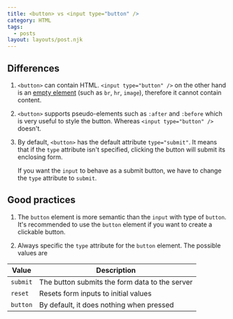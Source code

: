 ```yaml
---
title: <button> vs <input type="button" />
category: HTML
tags:
  - posts
layout: layouts/post.njk
---
```


## Differences

1. `<button>` can contain HTML. `<input type="button" />` on the other hand is an [empty element](https://developer.mozilla.org/en-US/docs/Glossary/Empty_element) (such as `br`, `hr`, `image`), therefore it cannot contain   content.

2. `<button>` supports pseudo-elements such as `:after` and `:before` which is very useful to style the button. Whereas `<input type="button" />` doesn't.

3. By default, `<button>` has the default attribute `type="submit"`. It means that if the `type` attribute isn't specified, clicking the button will submit its enclosing form.

    If you want the `input` to behave as a submit button, we have to change the `type` attribute to `submit`.

## Good practices

1. The `button` element is more semantic than the `input` with type of `button`. It's recommended to use the `button` element if you want to create a clickable button.

2. Always specific the `type` attribute for the `button` element. The possible values are

| Value     | Description                                       |
|-----------|---------------------------------------------------|
| `submit`  | The button submits the form data to the server    |
| `reset`   | Resets form inputs to initial values              |
| `button`  | By default, it does nothing when pressed          |